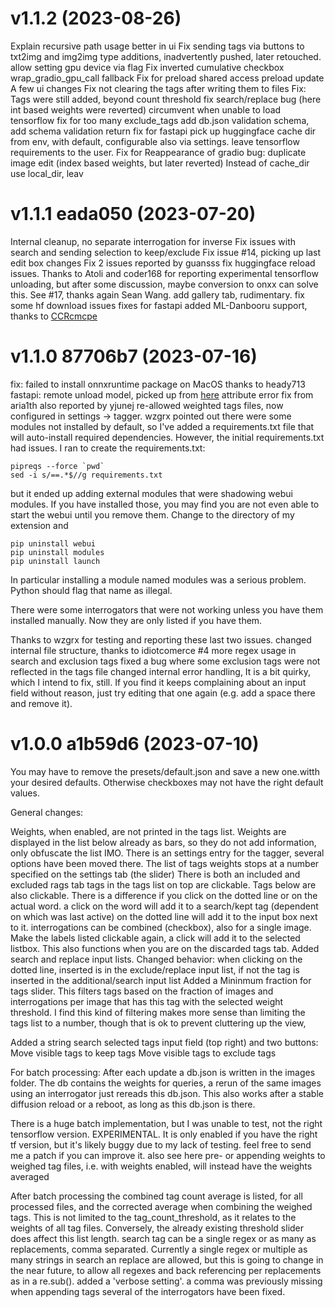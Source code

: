 # v1.1.2 (2023-08-26)

Explain recursive path usage better in ui
Fix sending tags via buttons to txt2img and img2img
type additions, inadvertently pushed, later retouched.
allow setting gpu device via flag
Fix inverted cumulative checkbox
wrap_gradio_gpu_call fallback
Fix for preload shared access
preload update
A few ui changes
Fix not clearing the tags after writing them to files
Fix: Tags were still added, beyond count threshold
fix search/replace bug
(here int based weights were reverted)
circumvent when unable to load tensorflow
fix for too many exclude_tags
add db.json validation schema, add schema validation
return fix for fastapi
pick up huggingface cache dir from env, with default, configurable also via settings.
leave tensorflow requirements to the user.
Fix for Reappearance of gradio bug: duplicate image edit
(index based weights, but later reverted)
Instead of cache_dir use local_dir, leav


# v1.1.1 eada050 (2023-07-20) 

Internal cleanup, no separate interrogation for inverse
Fix issues with search and sending selection to keep/exclude
Fix issue #14, picking up last edit box changes
Fix 2 issues reported by guansss
fix huggingface reload issues. Thanks to Atoli and coder168 for reporting
experimental tensorflow unloading, but after some discussion, maybe conversion to onxx can solve this. See #17, thanks again Sean Wang.
add gallery tab, rudimentary.
fix some hf download issues
fixes for fastapi
added ML-Danbooru support, thanks to [CCRcmcpe](github.com/CCRcmcpe)


# v1.1.0 87706b7 (2023-07-16)

fix: failed to install onnxruntime package on MacOS thanks to heady713
fastapi: remote unload model, picked up from [here](https://github.com/toriato/stable-diffusion-webui-wd14-tagger/pull/109)
attribute error fix from aria1th also reported by yjunej
re-allowed weighted tags files, now configured in settings -> tagger.
wzgrx pointed out there were some modules not installed by default, so I've added a requirements.txt file that will auto-install required dependencies. However, the initial requirements.txt had issues. I ran to create the requirements.txt:
```
pipreqs --force `pwd`
sed -i s/==.*$//g requirements.txt
```
but it ended up adding external modules that were shadowing webui modules. If you have installed those, you may find you are not even able to start the webui until you remove them. Change to the directory of my extension and
```
pip uninstall webui
pip uninstall modules
pip uninstall launch
```
In particular installing a module named modules was a serious problem. Python should flag that name as illegal.

There were some interrogators that were not working unless you have them installed manually. Now they are only listed if you have them.

Thanks to wzgrx for testing and reporting these last two issues.
changed internal file structure, thanks to idiotcomerce #4
more regex usage in search and exclusion tags
fixed a bug where some exclusion tags were not reflected in the tags file
changed internal error handling, It is a bit quirky, which I intend to fix, still.
If you find it keeps complaining about an input field without reason, just try editing that one again (e.g. add a space there and remove it).


# v1.0.0 a1b59d6 (2023-07-10)

You may have to remove the presets/default.json and save a new one.witth your desired defaults. Otherwise checkboxes may not have the right default values.

General changes:

Weights, when enabled, are not printed in the tags list. Weights are displayed in the list below already as bars, so they do not add information, only obfuscate the list IMO.
There is an settings entry for the tagger, several options have been moved there.
The list of tags weights stops at a number specified on the settings tab (the slider)
There is both an included and excluded rags tab
tags in the tags list on top are clickable.
Tags below are also clickable. There is a difference if you click on the dotted line or on the actual word. a click on the word will add it to a search/kept tag (dependent on which was last active) on the dotted line will add it to the input box next to it.
interrogations can be combined (checkbox), also for a single image.
Make the labels listed clickable again, a click will add it to the selected listbox. This also functions when you are on the discarded tags tab.
Added search and replace input lists.
Changed behavior: when clicking on the dotted line, inserted is in the exclude/replace input list, if not the tag is inserted in the additional/search input list
Added a Mininmum fraction for tags slider. This filters tags based on the fraction of images and interrogations per image that has this tag with the selected weight threshold. I find this kind of filtering makes more sense than limiting the tags list to a number, though that is ok to prevent cluttering up the view,

Added a string search selected tags input field (top right) and two buttons:
Move visible tags to keep tags
Move visible tags to exclude tags

For batch processing:
After each update a db.json is written in the images folder. The db contains the weights for queries, a rerun of the same images using an interrogator just rereads this db.json. This also works after a stable diffusion reload or a reboot, as long as this db.json is there.

There is a huge batch implementation, but I was unable to test, not the right tensorflow version. EXPERIMENTAL. It is only enabled if you have the right tf version, but it's likely buggy due to my lack of testing. feel free to send me a patch if you can improve it. also see here
pre- or appending weights to weighed tag files, i.e. with weights enabled, will instead have the weights averaged

After batch processing the combined tag count average is listed, for all processed files, and the corrected average when combining the weighed tags. This is not limited to the tag_count_threshold, as it relates to the weights of all tag files. Conversely, the already existing threshold slider does affect this list length.
search tag can be a single regex or as many as replacements, comma separated. Currently a single regex or multiple as many strings in search an replace are allowed, but this is going to change in the near future, to allow all regexes and back referencing per replacements as in a re.sub().
added a 'verbose setting'.
a comma was previously missing when appending tags
several of the interrogators have been fixed.



